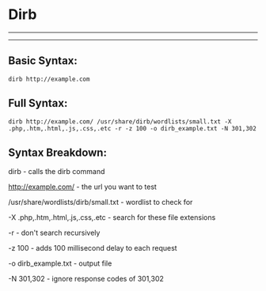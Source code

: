 # Dirb
------------------------------------------------------------------
------------------------------------------------------------------
## **Basic Syntax:**  
```dirb http://example.com```

## **Full Syntax:**  
```dirb http://example.com/ /usr/share/dirb/wordlists/small.txt -X .php,.htm,.html,.js,.css,.etc -r -z 100 -o dirb_example.txt -N 301,302```

## **Syntax Breakdown:**  
dirb - calls the dirb command

http://example.com/ - the url you want to test

/usr/share/wordlists/dirb/small.txt - wordlist to check for

-X .php,.htm,.html,.js,.css,.etc - search for these file extensions

-r - don't search recursively 

-z 100 - adds 100 millisecond delay to each request

-o dirb_example.txt - output file

-N 301,302 - ignore response codes of 301,302